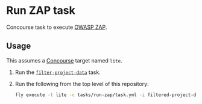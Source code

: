 # Run ZAP task

Concourse task to execute [OWASP ZAP](https://www.owasp.org/index.php/OWASP_Zed_Attack_Proxy_Project).

## Usage

This assumes a [Concourse](http://concourse.ci/) target named `lite`.

1. Run the [`filter-project-data`](../filter-project-data/) task.
1. Run the following from the top level of this repository:

    ```bash
    fly execute -t lite -c tasks/run-zap/task.yml -i filtered-project-data=out -i scripts=.
    ```
